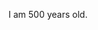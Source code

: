 


















































































































































































































































































































































































































































































































I am 500 years old. 
